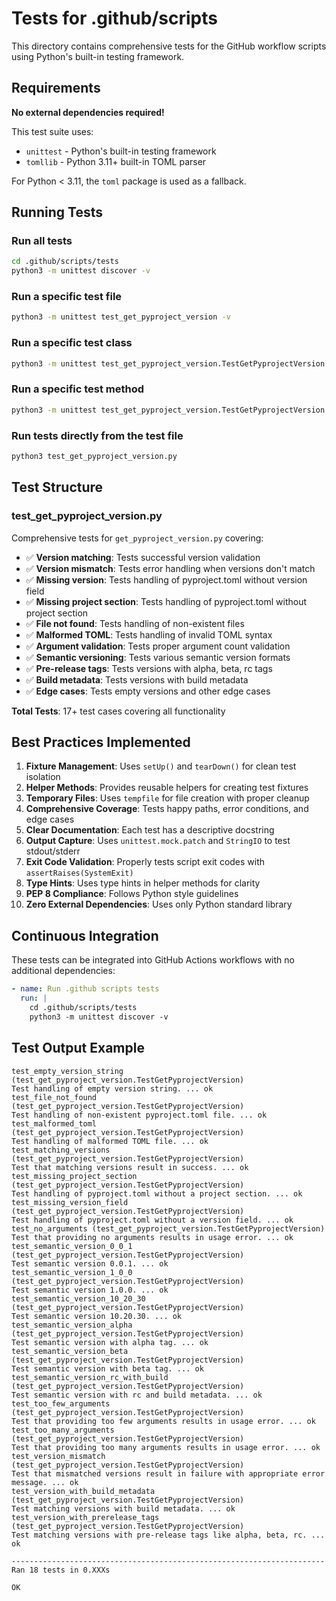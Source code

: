 # Tests for .github/scripts

This directory contains comprehensive tests for the GitHub workflow scripts using Python's built-in testing framework.

## Requirements

**No external dependencies required!**

This test suite uses:

- `unittest` - Python's built-in testing framework
- `tomllib` - Python 3.11+ built-in TOML parser

For Python < 3.11, the `toml` package is used as a fallback.

## Running Tests

### Run all tests

```bash
cd .github/scripts/tests
python3 -m unittest discover -v
```

### Run a specific test file

```bash
python3 -m unittest test_get_pyproject_version -v
```

### Run a specific test class

```bash
python3 -m unittest test_get_pyproject_version.TestGetPyprojectVersion -v
```

### Run a specific test method

```bash
python3 -m unittest test_get_pyproject_version.TestGetPyprojectVersion.test_matching_versions -v
```

### Run tests directly from the test file

```bash
python3 test_get_pyproject_version.py
```

## Test Structure

### test_get_pyproject_version.py

Comprehensive tests for `get_pyproject_version.py` covering:

- ✅ **Version matching**: Tests successful version validation
- ✅ **Version mismatch**: Tests error handling when versions don't match
- ✅ **Missing version**: Tests handling of pyproject.toml without version field
- ✅ **Missing project section**: Tests handling of pyproject.toml without project section
- ✅ **File not found**: Tests handling of non-existent files
- ✅ **Malformed TOML**: Tests handling of invalid TOML syntax
- ✅ **Argument validation**: Tests proper argument count validation
- ✅ **Semantic versioning**: Tests various semantic version formats
- ✅ **Pre-release tags**: Tests versions with alpha, beta, rc tags
- ✅ **Build metadata**: Tests versions with build metadata
- ✅ **Edge cases**: Tests empty versions and other edge cases

**Total Tests**: 17+ test cases covering all functionality

## Best Practices Implemented

1. **Fixture Management**: Uses `setUp()` and `tearDown()` for clean test isolation
2. **Helper Methods**: Provides reusable helpers for creating test fixtures
3. **Temporary Files**: Uses `tempfile` for file creation with proper cleanup
4. **Comprehensive Coverage**: Tests happy paths, error conditions, and edge cases
5. **Clear Documentation**: Each test has a descriptive docstring
6. **Output Capture**: Uses `unittest.mock.patch` and `StringIO` to test stdout/stderr
7. **Exit Code Validation**: Properly tests script exit codes with `assertRaises(SystemExit)`
8. **Type Hints**: Uses type hints in helper methods for clarity
9. **PEP 8 Compliance**: Follows Python style guidelines
10. **Zero External Dependencies**: Uses only Python standard library

## Continuous Integration

These tests can be integrated into GitHub Actions workflows with no additional dependencies:

```yaml
- name: Run .github scripts tests
  run: |
    cd .github/scripts/tests
    python3 -m unittest discover -v
```

## Test Output Example

```
test_empty_version_string (test_get_pyproject_version.TestGetPyprojectVersion)
Test handling of empty version string. ... ok
test_file_not_found (test_get_pyproject_version.TestGetPyprojectVersion)
Test handling of non-existent pyproject.toml file. ... ok
test_malformed_toml (test_get_pyproject_version.TestGetPyprojectVersion)
Test handling of malformed TOML file. ... ok
test_matching_versions (test_get_pyproject_version.TestGetPyprojectVersion)
Test that matching versions result in success. ... ok
test_missing_project_section (test_get_pyproject_version.TestGetPyprojectVersion)
Test handling of pyproject.toml without a project section. ... ok
test_missing_version_field (test_get_pyproject_version.TestGetPyprojectVersion)
Test handling of pyproject.toml without a version field. ... ok
test_no_arguments (test_get_pyproject_version.TestGetPyprojectVersion)
Test that providing no arguments results in usage error. ... ok
test_semantic_version_0_0_1 (test_get_pyproject_version.TestGetPyprojectVersion)
Test semantic version 0.0.1. ... ok
test_semantic_version_1_0_0 (test_get_pyproject_version.TestGetPyprojectVersion)
Test semantic version 1.0.0. ... ok
test_semantic_version_10_20_30 (test_get_pyproject_version.TestGetPyprojectVersion)
Test semantic version 10.20.30. ... ok
test_semantic_version_alpha (test_get_pyproject_version.TestGetPyprojectVersion)
Test semantic version with alpha tag. ... ok
test_semantic_version_beta (test_get_pyproject_version.TestGetPyprojectVersion)
Test semantic version with beta tag. ... ok
test_semantic_version_rc_with_build (test_get_pyproject_version.TestGetPyprojectVersion)
Test semantic version with rc and build metadata. ... ok
test_too_few_arguments (test_get_pyproject_version.TestGetPyprojectVersion)
Test that providing too few arguments results in usage error. ... ok
test_too_many_arguments (test_get_pyproject_version.TestGetPyprojectVersion)
Test that providing too many arguments results in usage error. ... ok
test_version_mismatch (test_get_pyproject_version.TestGetPyprojectVersion)
Test that mismatched versions result in failure with appropriate error message. ... ok
test_version_with_build_metadata (test_get_pyproject_version.TestGetPyprojectVersion)
Test matching versions with build metadata. ... ok
test_version_with_prerelease_tags (test_get_pyproject_version.TestGetPyprojectVersion)
Test matching versions with pre-release tags like alpha, beta, rc. ... ok

----------------------------------------------------------------------
Ran 18 tests in 0.XXXs

OK
```
